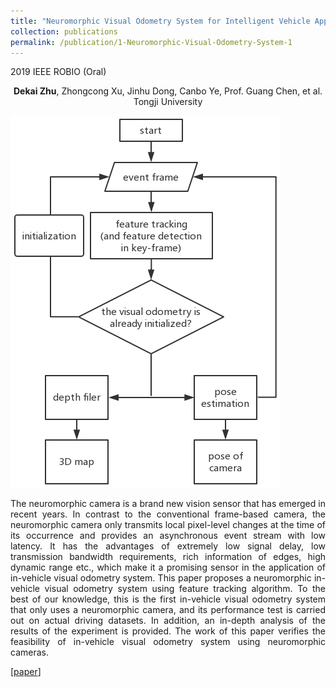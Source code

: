 ```yaml
---
title: "Neuromorphic Visual Odometry System for Intelligent Vehicle Application with Bio-inspired Vision Sensor"
collection: publications
permalink: /publication/1-Neuromorphic-Visual-Odometry-System-1
---
```


2019 IEEE ROBIO (Oral)

<center>
<b>Dekai Zhu</b>, Zhongcong Xu, Jinhu Dong, Canbo Ye, Prof. Guang Chen, et al. <br /> 
Tongji University 
</center>

![shape](../images/event_based_visual_odometry.jpg)

<p align = "justify"> 
The neuromorphic camera is a brand new vision sensor that has emerged in recent years. In contrast to the conventional frame-based camera, the neuromorphic camera only transmits local pixel-level changes at the time of its occurrence and provides an asynchronous event stream with low latency. It has the advantages of extremely low signal delay, low transmission bandwidth requirements, rich information of edges, high dynamic range etc., which make it a promising sensor in the application of in-vehicle visual odometry system. This paper proposes a neuromorphic in-vehicle visual odometry system using feature tracking algorithm. To the best of our knowledge, this is the first in-vehicle visual odometry system that only uses a neuromorphic camera, and its performance test is carried out on actual driving datasets. In addition, an in-depth analysis of the results of the experiment is provided. The work of this paper verifies the feasibility of in-vehicle visual odometry system using neuromorphic cameras.
</p>

[[paper](https://ieeexplore.ieee.org/document/8961878)]